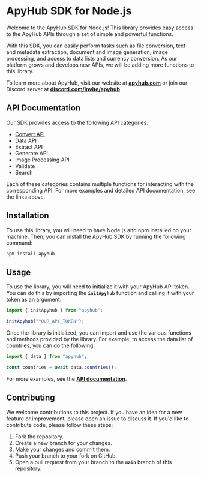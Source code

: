 # ApyHub SDK for Node.js

Welcome to the ApyHub SDK for Node.js! This library provides easy access to the ApyHub APIs through a set of simple and powerful functions.

With this SDK, you can easily perform tasks such as file conversion, text and metadata extraction, document and image generation, image processing, and access to data lists and currency conversion. As our platform grows and develops new APIs, we will be adding more functions to this library.

To learn more about ApyHub, visit our website at **[apyhub.com](https://www.apyhub.com/)** or join our Discord server at [**discord.com/invite/apyhub**](https://discord.gg/JZagJJcw6F).

## **API Documentation**

Our SDK provides access to the following API categories:

- [Convert API](https://github.com/apyhub/apyhub.js/tree/main/src/convert#README.md)
- Data API
- Extract API
- Generate API
- Image Processing API
- Validate
- Search

Each of these categories contains multiple functions for interacting with the corresponding API. For more examples and detailed API documentation, see the links above.

## **Installation**

To use this library, you will need to have Node.js and npm installed on your machine. Then, you can install the ApyHub SDK by running the following command:

```bash
npm install apyhub
```

## **Usage**

To use the library, you will need to initialize it with your ApyHub API token. You can do this by importing the **`initApyhub`** function and calling it with your token as an argument:

```jsx
import { initApyhub } from "apyhub";

initApyhub("YOUR_APY_TOKEN");
```

Once the library is initialized, you can import and use the various functions and methods provided by the library. For example, to access the data list of countries, you can do the following:

```jsx
import { data } from "apyhub";

const countries = await data.countries();
```

For more examples, see the **[API documentation](https://github.com/apyhub/apyhub.js/tree/main/src#README.md)**.

## **Contributing**

We welcome contributions to this project. If you have an idea for a new feature or improvement, please open an issue to discuss it. If you'd like to contribute code, please follow these steps:

1. Fork the repository.
2. Create a new branch for your changes.
3. Make your changes and commit them.
4. Push your branch to your fork on GitHub.
5. Open a pull request from your branch to the **`main`** branch of this repository.
